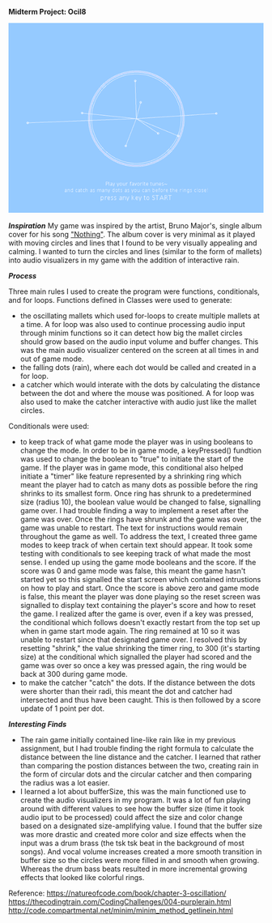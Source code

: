**Midterm Project: Ocil8** 

![](oscil8.png)


***Inspiration***
My game was inspired by the artist, Bruno Major's, single album cover for his song ["Nothing"](https://i2.wp.com/coolhunting.com/wp-content/uploads/2019/09/bruno-major-nothing.jpg?fit=1000%2C1000&ssl=1).
The album cover is very minimal as it played with moving circles and lines that I found to be very visually appealing and calming. I wanted to turn the circles and lines (similar to the form of mallets) into audio visualizers in my game with the addition of interactive rain. 


***Process***

Three main rules I used to create the program were functions, conditionals, and for loops.
Functions defined in Classes were used to generate: 
- the oscillating mallets which used for-loops to create multiple mallets at a time. A for loop was also used to continue processing audio input through minim functions so it can detect how big the mallet circles should grow based on the audio input volume and buffer changes. This was the main audio visualizer centered on the screen at all times in and out of game mode. 
- the falling dots (rain), where each dot would be called and created in a for loop.
- a catcher which would interate with the dots by calculating the distance between the dot and where the mouse was positioned. A for loop was also used to make the catcher interactive with audio just like the mallet circles.

Conditionals were used:
- to keep track of what game mode the player was in using booleans to change the mode. In order to be in game mode, a keyPressed() fundtion was used to change the boolean to "true" to initiate the start of the game. If the player was in game mode, this conditional also helped initiate a "timer" like feature represented by a shrinking ring which meant the player had to catch as many dots as possible before the ring shrinks to its smallest form. Once ring has shrunk to a predetermined size (radius 10), the boolean value would be changed to false, signalling game over. I had trouble finding a way to implement a reset after the game was over. Once the rings have shrunk and the game was over, the game was unable to restart. The text for instructions would remain throughout the game as well. To address the text, I created three game modes to keep track of when certain text should appear. It took some testing with conditionals to see keeping track of what made the most sense. I ended up using the game mode booleans and the score. If the score was 0 and game mode was false, this meant the game hasn't started yet so this signalled the start screen which contained intrustions on how to play and start. Once the score is above zero and game mode is false, this meant the player was done playing so the reset screen was signalled to display text containing the player's score and how to reset the game. I realized after the game is over, even if a key was pressed, the conditional which follows doesn't exactly restart from the top set up when in game start mode again. The ring remained at 10 so it was unable to restart since that designated game over. I resolved this by resetting "shrink," the value shrinking the timer ring, to 300 (it's starting size) at the conditional which signalled the player had scored and the game was over so once a key was pressed again, the ring would be back at 300 during game mode. 
- to make the catcher "catch" the dots. If the distance between the dots were shorter than their radi, this meant the dot and catcher had intersected and thus have been caught. This is then followed by a score update of 1 point per dot. 


***Interesting Finds***
- The rain game initially contained line-like rain like in my previous assignment, but I had trouble finding the right formula to calculate the distance between the line distance and the catcher. I learned that rather than comparing the postion distances between the two, creating rain in the form of circular dots and the circular catcher and then comparing the radius was a lot easier. 
- I learned a lot about bufferSize, this was the main functioned use to create the audio visualizers in my program. It was a lot of fun playing around with different values to see how the buffer size (time it took audio iput to be processed) could affect the size and color change based on a designated size-amplifying value. I found that the buffer size was more drastic and created more color and size effects when the input was a drum brass (the tsk tsk beat in the background of most songs). And vocal volume increases created a more smooth transition in buffer size so the circles were more filled in and smooth when growing. Whereas the drum bass beats resulted in more incremental growing effects that looked like colorful rings. 


Reference: https://natureofcode.com/book/chapter-3-oscillation/
https://thecodingtrain.com/CodingChallenges/004-purplerain.html
http://code.compartmental.net/minim/minim_method_getlinein.html
